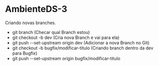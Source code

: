 # AmbienteDS-3
Criando novas branches.

- git branch (Checar qual Branch estou)
- git checkout -b dev (Cria nova Branch e vai para ela)
- git push --set-upstream origin dev (Adicionar a nova Branch no Git)
- git checkout -b bugfix/modificar-titulo (Criando branch dentro da dev para Bugfix)
- git push --set-upstream origin bugfix/modificar-titulo
